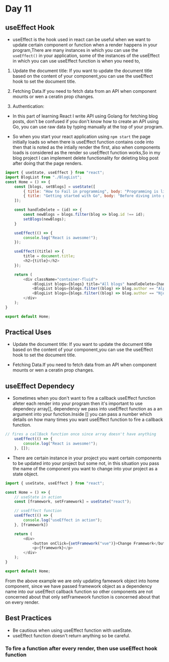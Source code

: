 # Day 11

## useEffect Hook

- useEffect is the hook used in react can be useful when we want to update certain component or function when a render happens in your program,There are many instances in which you can use the `useEffect()` in your application, some of the instances of the useEffect in which you can use useEffect function is when you need to,

1. Update the document title: If you want to update the document title based on the content of your component,you can use the useEffect hook to set the document title.

2. Fetching Data.If you need to fetch data from an API when component mounts or wen a ceratin prop changes.

3. Authentication:

- In this part of learning React I write API using Golang for fetching blog posts, don't be confused if you don't know how to create an API using Go, you can use raw data by typing manually at the top of your program.

- So when you start your react application using `npm start` the page initially loads so when there is useEffect function contains code into then that is noted as the intially render the first, also when components loads is considered as the render so useEffect function works,So in my blog project I can implement delete functionality for deleting blog post after doing that the page renders.

```js
import { useState, useEffect } from "react";
import BlogList from "./BlogList";
const Home = () => {
    const [blogs, setBlogs] = useState([
        { title: "How to Fail in programming", body: "Programming is like thresome in other terms", author: "NjoxPy", id: 1, category: "mindset" },
        { title: "Getting started with Go", body: "Before diving into go, you need to configure Your text editor", author: "Mdudu", id: 2, category: "web development" },
    ]);

    const handleDelete = (id) => {
        const newBlogs = blogs.filter(blog => blog.id !== id);
        setBlogs(newBlogs);
    }

    useEffect(() => {
        console.log("React is awesome!");
    });

    useEffect((title) => {
        title = document.title;
        <h2>{title}</h2>
    });

    return (
        <div className="container-fluid">
            <BlogList blogs={blogs} title="All blogs" handleDelete={handleDelete} />
            <BlogList blogs={blogs.filter((blog) => blog.author == "Alpha X")} title="Alpha Blogs" />
            <BlogList blogs={blogs.filter((blog) => blog.author == "NjoxPy")} title="NjoxPy Blogs" />
        </div>
    );
}

export default Home;
```

## Practical Uses

- Update the document title: If you want to update the document title based on the content of your component,you can use the useEffect hook to set the document title.

- Fetching Data.If you need to fetch data from an API when component mounts or wen a ceratin prop changes.

## useEffect Dependecy

- Sometimes when you don't want to fire a callback useEffect function afeter each render into your program then it's important to use dependecy array[], dependency we pass into useEffect function as a an argument into your function.Inside [] you can pass a number which details on how many times you want useEffect function to fire a callback function.

```js
// fires a callBack function once since array doesn't have anything
    useEffect(() => {
        console.log("React is awesome!");
    }, []);
```

- There are certain  instance in your project you want certain components to be updated into your project but some not, in this situation you pass the name of the component you want to change into your project as a state object.

```js
import { useState, useEffect } from "react";

const Home = () => {
    // useState in action
    const [framework, setFramework] = useState("react");

    // useEffect function
    useEffect(() => {
        console.log("useEffect in action");
    }, [framework])

    return (
        <div>
            <button onClick={setFramework("vue")}>Change Framework</button>
            <p>{framework}</p>
        </div>
    );
}

export default Home;
```

From the above example we are only updating famework object into home component, since we have passed framework object as a dependency name into our useEffect callback function so other components are not concerned about that only setFramework function is concerned about that on every render.

## Best Practices

- Be cautious when using useEffect function with useState.
- useEffect function doesn't return anything so be careful.

### To fire a function after every render, then use useEffect hook function
